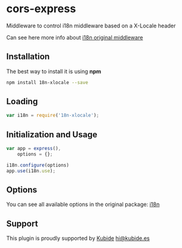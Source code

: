 # cors-express

Middleware to control i18n middleware based on a X-Locale header

Can see here more info about [i18n original middleware](https://www.npmjs.com/package/i18n)

## Installation

The best way to install it is using **npm**

```sh
npm install 18n-xlocale --save
```

## Loading

```js
var i18n = require('18n-xlocale');
```

## Initialization and Usage

```js
var app = express(),
    options = {};

i18n.configure(options)
app.use(i18n.use);
```

## Options

You can see all available options in the original package: [i18n](https://www.npmjs.com/package/i18n)

## Support

This plugin is proudly supported by [Kubide](http://kubide.es/) [hi@kubide.es](mailto:hi@kubide.es)

